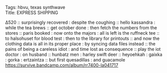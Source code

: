 Tags: hbvu, texas synthwave      
Title: EXPRESS SHIPPING
  
∆520 :: surprisingly recovered : despite the coughing :: hello kassandra : while the tea brews :: get october done : then fetch the numbers from the stores :: paris booked : now onto the majors : all is left is the ruffneck tee :: to halsohuset for blood test : then to the library for printouts :: and now the clothing data is all in its proper place : by syncing data files instead :: the pains of being a careless idiot : and time lost as consequence :: play the iot doctor : on husband :: hunbatz men : harley swift deer :: heyoehkah : gaixka : gorka : ertzaintza :: but first quesadillas : and guacamole  
<https://survive.bandcamp.com/album/rr7400-la041717>  
